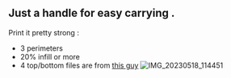 Just a handle for easy carrying .
---
Print it pretty strong :
- 3 perimeters
- 20% infill or more
- 4 top/bottom 
files are from [this guy](https://www.thingiverse.com/guppyk/designs)
![IMG_20230518_114451](https://github.com/polotinkering/optimal-ender3/assets/133749952/c1eb7e32-e851-4a50-9b35-306f56dcdd5c)
